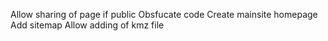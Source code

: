 Allow sharing of page if public
Obsfucate code
Create mainsite homepage
Add sitemap
Allow adding of kmz file
